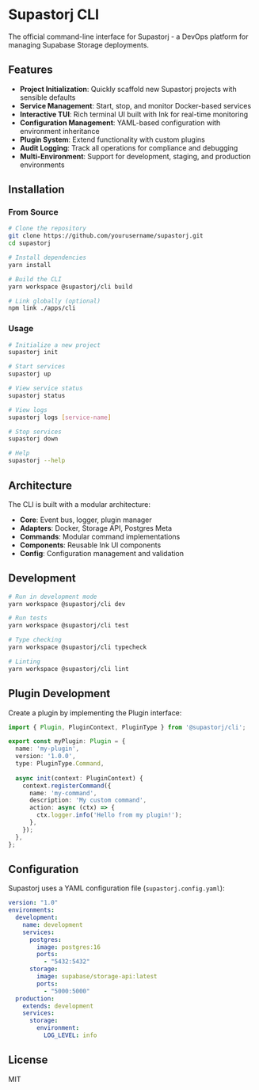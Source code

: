 # Supastorj CLI

The official command-line interface for Supastorj - a DevOps platform for managing Supabase Storage deployments.

## Features

- **Project Initialization**: Quickly scaffold new Supastorj projects with sensible defaults
- **Service Management**: Start, stop, and monitor Docker-based services
- **Interactive TUI**: Rich terminal UI built with Ink for real-time monitoring
- **Configuration Management**: YAML-based configuration with environment inheritance
- **Plugin System**: Extend functionality with custom plugins
- **Audit Logging**: Track all operations for compliance and debugging
- **Multi-Environment**: Support for development, staging, and production environments

## Installation

### From Source

```bash
# Clone the repository
git clone https://github.com/yourusername/supastorj.git
cd supastorj

# Install dependencies
yarn install

# Build the CLI
yarn workspace @supastorj/cli build

# Link globally (optional)
npm link ./apps/cli
```

### Usage

```bash
# Initialize a new project
supastorj init

# Start services
supastorj up

# View service status
supastorj status

# View logs
supastorj logs [service-name]

# Stop services
supastorj down

# Help
supastorj --help
```

## Architecture

The CLI is built with a modular architecture:

- **Core**: Event bus, logger, plugin manager
- **Adapters**: Docker, Storage API, Postgres Meta
- **Commands**: Modular command implementations
- **Components**: Reusable Ink UI components
- **Config**: Configuration management and validation

## Development

```bash
# Run in development mode
yarn workspace @supastorj/cli dev

# Run tests
yarn workspace @supastorj/cli test

# Type checking
yarn workspace @supastorj/cli typecheck

# Linting
yarn workspace @supastorj/cli lint
```

## Plugin Development

Create a plugin by implementing the Plugin interface:

```typescript
import { Plugin, PluginContext, PluginType } from '@supastorj/cli';

export const myPlugin: Plugin = {
  name: 'my-plugin',
  version: '1.0.0',
  type: PluginType.Command,
  
  async init(context: PluginContext) {
    context.registerCommand({
      name: 'my-command',
      description: 'My custom command',
      action: async (ctx) => {
        ctx.logger.info('Hello from my plugin!');
      },
    });
  },
};
```

## Configuration

Supastorj uses a YAML configuration file (`supastorj.config.yaml`):

```yaml
version: "1.0"
environments:
  development:
    name: development
    services:
      postgres:
        image: postgres:16
        ports:
          - "5432:5432"
      storage:
        image: supabase/storage-api:latest
        ports:
          - "5000:5000"
  production:
    extends: development
    services:
      storage:
        environment:
          LOG_LEVEL: info
```

## License

MIT